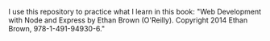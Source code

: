 I use this repository to practice what I learn in this book: "Web Development with Node and Express by Ethan Brown (O'Reilly). Copyright 2014 Ethan Brown, 978-1-491-94930-6."
